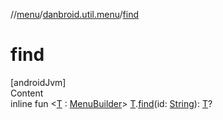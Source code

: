 //[menu](../../index.md)/[danbroid.util.menu](index.md)/[find](find.md)



# find  
[androidJvm]  
Content  
inline fun <[T](find.md) : [MenuBuilder](-menu-builder/index.md)> [T](find.md).[find](find.md)(id: [String](https://kotlinlang.org/api/latest/jvm/stdlib/kotlin/-string/index.html)): [T](find.md)?  



